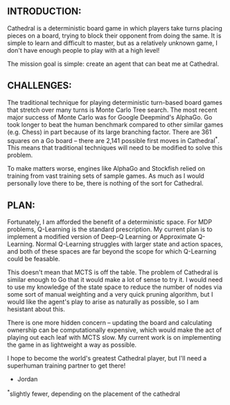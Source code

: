 ## INTRODUCTION:
Cathedral is a deterministic board game in which players take turns placing pieces on a board, trying to block their opponent from doing the same. It is simple to learn and difficult to master, but as a relatively unknown game, I don't have enough people to play with at a high level!

The mission goal is simple: create an agent that can beat me at Cathedral.

## CHALLENGES:
The traditional technique for playing deterministic turn-based board games that stretch over many turns is Monte Carlo Tree search. The most recent major success of Monte Carlo was for Google Deepmind's AlphaGo. Go took longer to beat the human benchmark compared to other similar games (e.g. Chess) in part because of its large branching factor. There are 361 squares on a Go board – there are 2,141 possible first moves in Cathedral<sup>*</sup>. This means that traditional techniques will need to be modified to solve this problem.

To make matters worse, engines like AlphaGo and Stockfish relied on training from vast training sets of sample games. As much as I would personally love there to be, there is nothing of the sort for Cathedral.

## PLAN:
Fortunately, I am afforded the benefit of a deterministic space. For MDP problems, Q-Learning is the standard prescription. My current plan is to implement a modified version of Deep-Q Learning or Approximate Q-Learning. Normal Q-Learning struggles with larger state and action spaces, and both of these spaces are far beyond the scope for which Q-Learning could be feasable.

This doesn't mean that MCTS is off the table. The problem of Cathedral is similar enough to Go that it would make a lot of sense to try it. I would need to use my knowledge of the state space to reduce the number of nodes via some sort of manual weighting and a very quick pruning algorithm, but I would like the agent's play to arise as naturally as possible, so I am hesistant about this.

There is one more hidden concern – updating the board and calculating ownership can be computationally expensive, which would make the act of playing out each leaf with MCTS slow. My current work is on implementing the game in as lightweight a way as possible.


I hope to become the world's greatest Cathedral player, but I'll need a superhuman training partner to get there!
- Jordan

<sup>*</sup>slightly fewer, depending on the placement of the cathedral

